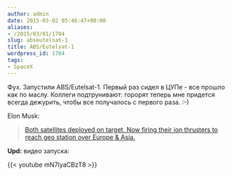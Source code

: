 ```yaml
---
author: admin
date: 2015-03-02 05:46:47+00:00
aliases:
- /2015/03/01/1704
slug: abseutelsat-1
title: ABS/Eutelsat-1
wordpress_id: 1704
tags:
- SpaceX
---
```


Фух. Запустили ABS/Eutelsat-1. Первый раз сидел в ЦУПе - все прошло как по маслу. Коллеги подтрунивают: горорят теперь мне придется всегда дежурить, чтобы все получалось с первого раза. :-)

Elon Musk:

> [Both satellites deployed on target. Now firing their ion thrusters to reach geo station over Europe & Asia.](https://twitter.com/elonmusk/status/572252603322527744)

<!--more-->

**Upd:** видео запуска:

{{< youtube mN7lyaCBzT8 >}}
